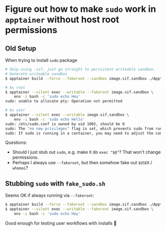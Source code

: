 # Figure out how to make `sudo` work in `apptainer` without host root permissions

## Old Setup

When trying to install `sudo` package

```sh
# Skip using .sif, just go straight to persistent writeable sandbox.
# Generate writeable sandbox
$ apptainer build --force --fakeroot --sandbox image.sif.sandbox ./Apptainer

# As root
$ apptainer --silent exec --writable --fakeroot image.sif.sandbox \
    env -i bash -c 'sudo echo Hey'
sudo: unable to allocate pty: Operation not permitted

# As user
$ apptainer --silent exec --writable image.sif.sandbox \
    env -i bash -c 'sudo echo Hello'
sudo: /etc/sudo.conf is owned by uid 1002, should be 0
sudo: The "no new privileges" flag is set, which prevents sudo from running as root.
sudo: If sudo is running in a container, you may need to adjust the container configuration to disable the flag.
```

Questions:

* Should I just stub out `sudo`, e.g. make it do `exec "$@"`?
  That won't change permissions.
* Perhaps I always use `--fakeroot`, but then somehow fake out `$USER` /
  `whomai`?

## Stubbing `sudo` with `fake_sudo.sh`

Seems OK if always running via `--fakeroot`:

```sh
$ apptainer build --force --fakeroot --sandbox image.sif.sandbox ./Apptainer
$ apptainer --silent exec --writable --fakeroot image.sif.sandbox \
    env -i bash -c 'sudo echo Hey'
```

Good enough for testing user workflows with installs :shrug:
